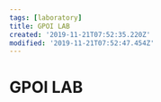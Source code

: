 ```yaml
---
tags: [laboratory]
title: GPOI LAB
created: '2019-11-21T07:52:35.220Z'
modified: '2019-11-21T07:52:47.454Z'
---
```


# GPOI LAB
